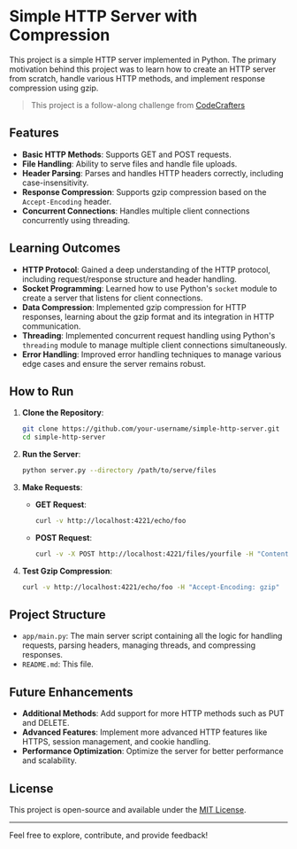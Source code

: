 # Simple HTTP Server with Compression

This project is a simple HTTP server implemented in Python. The primary motivation behind this project was to learn how to create an HTTP server from scratch, handle various HTTP methods, and implement response compression using gzip.

>This project is a follow-along challenge from [CodeCrafters](https://app.codecrafters.io/courses/http-server/overview)

## Features

- **Basic HTTP Methods**: Supports GET and POST requests.
- **File Handling**: Ability to serve files and handle file uploads.
- **Header Parsing**: Parses and handles HTTP headers correctly, including case-insensitivity.
- **Response Compression**: Supports gzip compression based on the `Accept-Encoding` header.
- **Concurrent Connections**: Handles multiple client connections concurrently using threading.

## Learning Outcomes

- **HTTP Protocol**: Gained a deep understanding of the HTTP protocol, including request/response structure and header handling.
- **Socket Programming**: Learned how to use Python's `socket` module to create a server that listens for client connections.
- **Data Compression**: Implemented gzip compression for HTTP responses, learning about the gzip format and its integration in HTTP communication.
- **Threading**: Implemented concurrent request handling using Python's `threading` module to manage multiple client connections simultaneously.
- **Error Handling**: Improved error handling techniques to manage various edge cases and ensure the server remains robust.

## How to Run

1. **Clone the Repository**:
    ```sh
    git clone https://github.com/your-username/simple-http-server.git
    cd simple-http-server
    ```

2. **Run the Server**:
    ```sh
    python server.py --directory /path/to/serve/files
    ```

3. **Make Requests**:
    - **GET Request**:
        ```sh
        curl -v http://localhost:4221/echo/foo
        ```
    - **POST Request**:
        ```sh
        curl -v -X POST http://localhost:4221/files/yourfile -H "Content-Length: 13" -d 'Hello, world!'
        ```

4. **Test Gzip Compression**:
    ```sh
    curl -v http://localhost:4221/echo/foo -H "Accept-Encoding: gzip"
    ```

## Project Structure

- `app/main.py`: The main server script containing all the logic for handling requests, parsing headers, managing threads, and compressing responses.
- `README.md`: This file.

## Future Enhancements

- **Additional Methods**: Add support for more HTTP methods such as PUT and DELETE.
- **Advanced Features**: Implement more advanced HTTP features like HTTPS, session management, and cookie handling.
- **Performance Optimization**: Optimize the server for better performance and scalability.

## License

This project is open-source and available under the [MIT License](LICENSE).

---

Feel free to explore, contribute, and provide feedback!
